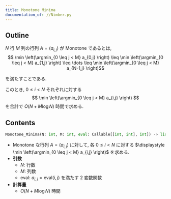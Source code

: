 ```yaml
---
title: Monotone Minima
documentation_of: //Nimber.py
---
```


## Outline

$N$ 行 $M$ 列の行列 $A = (a_{i,j})$ が Monotone であるとは,
  $$ \min \left(\argmin_{0 \leq j < M} a_{0,j} \right) \leq \min \left(\argmin_{0 \leq j < M} a_{1,j} \right) \leq \dots \leq \min \left(\argmin_{0 \leq j < M} a_{N-1,j} \right)$$

を満たすことである.

このとき, $0 \leq i < N$ それぞれに対する
  $$ \min \left(\argmin_{0 \leq j < M} a_{i,j} \right) $$
を合計で $O(N + M \log N)$ 時間で求める.

## Contents

```Python
Monotone_Minima(N: int, M: int, eval: Callable[[int, int], int]) -> list[int]
```

* Monotone な行列 $A = (a_{i,j})$ に対して, 各 $0 \leq i < N$ に対する $\displaystyle \min \left(\argmin_{0 \leq j < M} a_{i,j} \right)$ を求める.
* **引数**
  * $N$: 行数
  * $M$: 列数
  * $\textrm{eval}$: $a_{i,j} = \textrm{eval}(i,j)$ を満たす $2$ 変数関数
* **計算量**
  * $O(N + M \log N)$ 時間
